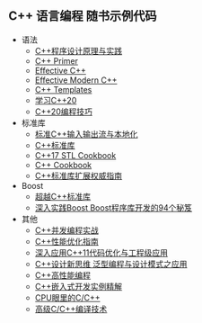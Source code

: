 ## C++ 语言编程 随书示例代码

+ 语法
    - [C++程序设计原理与实践](Programming.Principles.And.Practice.Using.Cpp)
    - [C++ Primer](Cpp.Primer)
    - [Effective C++](Effective.Cpp)
    - [Effective Modern C++](Effective.Modern.Cpp)
    - [C++ Templates](Cpp.Templates)
    - [学习C++20](Cpp.20.For.Programmers)
    - [C++20编程技巧](Cpp.20.Recipes)
+ 标准库
    - [标准C++输入输出流与本地化](Standard.Cpp.IOStreams.And.Locales)
    - [C++标准库](The.Cpp.Standard.Library)
    - [C++17 STL Cookbook](Cpp.17.STL.Cookbook)
    - [C++ Cookbook](Cpp.Cookbook)
    - [C++标准库扩展权威指南](The.Cpp.Standard.Library.Extentions)
+ Boost
    - [超越C++标准库](Beyond.The.Cpp.Standard.Library)
    - [深入实践Boost Boost程序库开发的94个秘笈](Boost.Cpp.Application.Development.Cookbook)
+ 其他
    - [C++并发编程实战](Cpp.Concurrency.In.Action)
    - [C++性能优化指南](Optimized.Cpp)
    - [深入应用C++11代码优化与工程级应用](In.Depth.Cpp.11)
    - [C++设计新思维 泛型编程与设计模式之应用](Modern.Cpp.Design)
    - [C++高性能编程](The.Art.Of.Writing.Efficient.Programs)
    - [C++嵌入式开发实例精解](Embedded.Programming.With.Modern.Cpp.Cookbook)
    - [CPU眼里的C/C++](C.And.Cpp.In.The.Eyes.Of.CPU)
    - [高级C/C++编译技术](Advanced.C.And.Cpp.Compiling)


